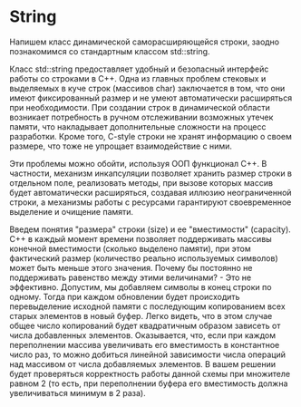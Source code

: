 # String

Напишем класс динамической саморасширяющейся строки, заодно познакомимся со стандартным классом std::string.

Класс std::string предоставляет удобный и безопасный интерфейс работы со строками в C++. Одна из главных проблем
стековых и выделяемых в куче строк (массивов char) заключается в том, что они имеют фиксированный размер и не умеют
автоматически расширяться при необходимости. При создании строк в динамической области возникает потребность в ручном
отслеживании возможных утечек памяти, что накладывает дополнительные сложности на процесс разработки. Кроме того,
C-style строки не хранят информацию о своем размере, что тоже не упрощает взаимодействие с ними.

Эти проблемы можно обойти, используя ООП функционал C++. В частности, механизм инкапсуляции позволяет хранить размер
строки в отдельном поле, реализовать методы, при вызове которых массив будет автоматически расширяться, создавая иллюзию
неограниченной строки, а механизмы работы с ресурсами гарантируют своевременное выделение и очищение памяти.

Введем понятия "размера" строки (size) и ее "вместимости" (capacity). С++ в каждый момент времени позволяет поддерживать
массивы конечной вместимости (сколько выделено памяти), при этом фактический размер (количество реально используемых
символов) может быть меньше этого значения. Почему бы постоянно не поддерживать равенство между этими величинами? - Это
не эффективно. Допустим, мы добавляем символы в конец строки по одному. Тогда при каждом обновлении будет происходить
перевыделение исходной памяти с последующим копированием всех старых элементов в новый буфер. Легко видеть, что в этом
случае общее число копирований будет квадратичным образом зависеть от числа добавленных элементов. Оказывается, что,
если при каждом переполнении массива увеличивать его вместимость в константное число раз, то можно добиться линейной
зависимости числа операций над массивом от числа добавляемых элементов. В вашем решении будет проверяться корректность
работы данной схемы при множителе равном 2 (то есть, при переполнении буфера его вместимость должна увеличиваться
минимум в 2 раза).
